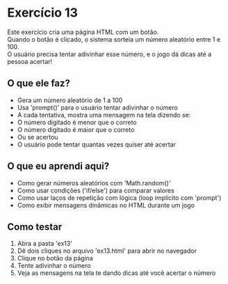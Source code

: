 # Exercício 13

Este exercício cria uma página HTML com um botão.  
Quando o botão é clicado, o sistema sorteia um número aleatório entre 1 e 100.  
O usuário precisa tentar adivinhar esse número, e o jogo dá dicas até a pessoa acertar!


## O que ele faz?

- Gera um número aleatório de 1 a 100
- Usa 'prompt()' para o usuário tentar adivinhar o número
- A cada tentativa, mostra uma mensagem na tela dizendo se:
- O número digitado é menor que o correto
- O número digitado é maior que o correto
- Ou se acertou
- O usuário pode tentar quantas vezes quiser até acertar

## O que eu aprendi aqui?

- Como gerar números aleatórios com 'Math.random()'
- Como usar condições ('if/else') para comparar valores
- Como usar laços de repetição com lógica (loop implícito com 'prompt')
- Como exibir mensagens dinâmicas no HTML durante um jogo


## Como testar

1. Abra a pasta 'ex13'
2. Dê dois cliques no arquivo 'ex13.html' para abrir no navegador
3. Clique no botão da página
4. Tente adivinhar o número
5. Veja as mensagens na tela te dando dicas até você acertar o número 